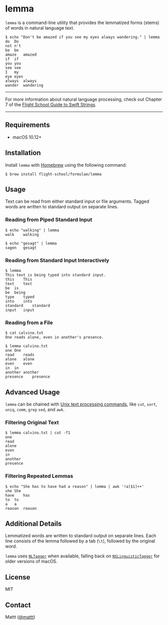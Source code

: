 # lemma

`lemma` is a command-line utility that
provides the lemmatized forms (stems) of words in natural language text.

```terminal
$ echo "Don't be amazed if you see my eyes always wandering." | lemma
do	Do
not	n't
be	be
amaze	amazed
if	if
you	you
see	see
I	my
eye	eyes
always	always
wander	wandering
```

---

For more information about natural language processing,
check out Chapter 7 of the
[Flight School Guide to Swift Strings](https://flight.school/books/strings).

---

## Requirements

- macOS 10.12+

## Installation

Install `lemma` with [Homebrew](https://brew.sh) using the following command:

```terminal
$ brew install flight-school/formulae/lemma
```

## Usage

Text can be read from either standard input or file arguments.
Tagged words are written to standard output on separate lines.

### Reading from Piped Standard Input

```terminal
$ echo "walking" | lemma
walk	walking

$ echo "gesagt" | lemma
sagen	gesagt
```

### Reading from Standard Input Interactively

```terminal
$ lemma
This text is being typed into standard input.
this	This
text	text
be	is
be	being
type	typed
into	into
standard	standard
input	input
```

### Reading from a File

```terminal
$ cat calvino.txt
One reads alone, even in another's presence.

$ lemma calvino.txt
one	One
read	reads
alone	alone
even	even
in	in
another	another
presence	presence
```

## Advanced Usage

`lemma` can be chained with
[Unix text processing commands](https://en.wikibooks.org/wiki/Guide_to_Unix/Commands/Text_Processing),
like `cut`, `sort`, `uniq`, `comm`, `grep` `sed`, and `awk`.

### Filtering Original Text

```terminal
$ lemma calvino.txt | cut -f1
one
read
alone
even
in
another
presence
```

### Filtering Repeated Lemmas

```terminal
$ echo "She has to have had a reason" | lemma | awk '!a[$1]++'
she	She
have	has
to	to
a	a
reason	reason
```

## Additional Details

Lemmatized words are written to standard output on separate lines.
Each line consists of
the lemma
followed by a tab (`\t`),
followed by the original word.

`lemma` uses
[`NLTagger`](https://developer.apple.com/documentation/naturallanguage/nltagger)
when available,
falling back on
[`NSLinguisticTagger`](https://developer.apple.com/documentation/foundation/nslinguistictagger)
for older versions of macOS.

## License

MIT

## Contact

Mattt ([@mattt](https://twitter.com/mattt))
